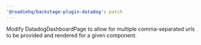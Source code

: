 ```yaml
---
'@roadiehq/backstage-plugin-datadog': patch
---
```


Modify DatadogDashboardPage to allow for multiple comma-separated urls to be provided and rendered for a given component.
